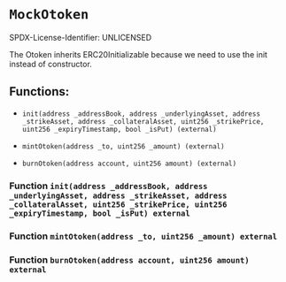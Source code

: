 # `MockOtoken`

SPDX-License-Identifier: UNLICENSED

The Otoken inherits ERC20Initializable because we need to use the init instead of constructor.

## Functions:

- `init(address _addressBook, address _underlyingAsset, address _strikeAsset, address _collateralAsset, uint256 _strikePrice, uint256 _expiryTimestamp, bool _isPut) (external)`

- `mintOtoken(address _to, uint256 _amount) (external)`

- `burnOtoken(address account, uint256 amount) (external)`

### Function `init(address _addressBook, address _underlyingAsset, address _strikeAsset, address _collateralAsset, uint256 _strikePrice, uint256 _expiryTimestamp, bool _isPut) external`

### Function `mintOtoken(address _to, uint256 _amount) external`

### Function `burnOtoken(address account, uint256 amount) external`
